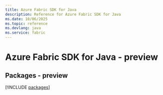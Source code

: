 ```yaml
---
title: Azure Fabric SDK for Java
description: Reference for Azure Fabric SDK for Java
ms.date: 10/06/2025
ms.topic: reference
ms.devlang: java
ms.service: fabric
---
```

# Azure Fabric SDK for Java - preview
## Packages - preview
[!INCLUDE [packages](fabric-index.md)]